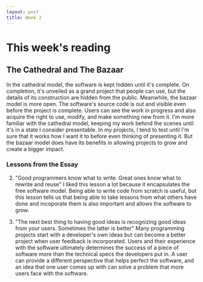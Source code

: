 ```yaml
---
layout: post
title: Week 2
---
```

# This week's reading 
## The Cathedral and The Bazaar

In the cathedral model, the software is kept hidden until it's complete. On completion, it's unveiled as a grand project that people can use, but the details of its construction are hidden from the public. Meanwhile, the bazaar model is more open. The software's source code is out and visible even before the project is complete. Users can see the work in progress and also acquire the right to use, modify, and make something new from it. I'm more familiar with the cathedral model, keeping my work behind the scenes until it's in a state I consider presentable. In my projects, I tend to test until I'm sure that it works how I want it to before even thinking of presenting it. But the bazaar model does have its benefits in allowing projects to grow and create a bigger impact.

### Lessons from the Essay

2. "Good programmers know what to write. Great ones know what to rewrite and reuse"
  I liked this lesson a lot because it encapsulates the free software model. Being able to write code from scratch is useful, but this lesson tells us that being able to take lessons from what others have done and incoporate them is also important and allows the software to grow. 

11. "The next best thing to having good ideas is recognizing good ideas from your users. Sometimes the latter is better"
  Many programming projects start with a developer's own ideas but can become a better project when user feedback is incorporated. Users and their experience with the software ultimately determines the success of a piece of software more than the technical specs the developers put in. A user can provide a different perspective that helps perfect the software, and an idea that one user comes up with can solve a problem that more users face with the software.

